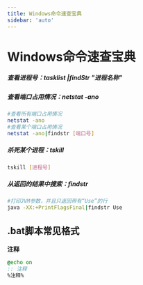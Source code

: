 ```yaml
---
title: Windows命令速查宝典
sidebar: 'auto'
---
```


# Windows命令速查宝典


##### 查看进程号：tasklist |findStr "进程名称"

##### 查看端口占用情况：netstat -ano
```bash
#查看所有端口占用情况
netstat -ano 
#查看某个端口占用情况
netstat -ano|findstr [端口号]
```

##### 杀死某个进程：tskill
```bash
tskill [进程号]
```

##### 从返回的结果中搜索：findstr
```bash
#打印JVM参数，并且只返回带有“Use”的行
java -XX:+PrintFlagsFinal|findstr Use

```



## .bat脚本常见格式

**注释**
```bat
@echo on
:: 注释
%注释%
```

